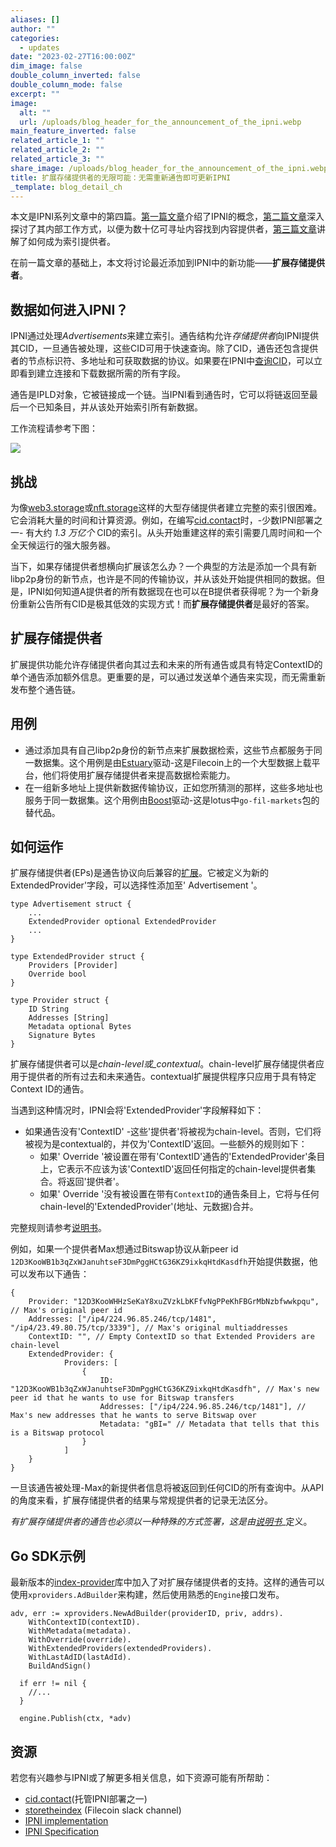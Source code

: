 ```yaml
---
aliases: []
author: ""
categories:
  - updates
date: "2023-02-27T16:00:00Z"
dim_image: false
double_column_inverted: false
double_column_mode: false
excerpt: ""
image:
  alt: ""
  url: /uploads/blog_header_for_the_announcement_of_the_ipni.webp
main_feature_inverted: false
related_article_1: ""
related_article_2: ""
related_article_3: ""
share_image: /uploads/blog_header_for_the_announcement_of_the_ipni.webp
title: 扩展存储提供者的无限可能：无需重新通告即可更新IPNI
_template: blog_detail_ch
---
```


本文是IPNI系列文章中的第四篇。[第一篇文章](https://filecoin.io/blog/posts/introducing-the-network-indexer/)介绍了IPNI的概念，[第二篇文章](https://filecoin.io/blog/posts/how-does-the-network-indexer-work/)深入探讨了其内部工作方式，以便为数十亿可寻址内容找到内容提供者，[第三篇文章](https://filecoin.io/blog/posts/how-to-be-an-index-provider/)讲解了如何成为索引提供者。

在前一篇文章的基础上，本文将讨论最近添加到IPNI中的新功能——**扩展存储提供者**。

## 数据如何进入IPNI？

IPNI通过处理*Advertisements*来建立索引。通告结构允许*存储提供者*向IPNI提供其CID，一旦通告被处理，这些CID可用于快速查询。除了CID，通告还包含提供者的节点标识符、多地址和可获取数据的协议。如果要在IPNI中[查询CID](https://cid.contact/cid/bafybeia57mwbxw3csprt72a6bd6o4uedazn3vo6tv64xken6fgmaxtiugy)，可以立即看到建立连接和下载数据所需的所有字段。

通告是IPLD对象，它被链接成一个链。当IPNI看到通告时，它可以将链返回至最后一个已知条目，并从该处开始索引所有新数据。

工作流程请参考下图：

![](/uploads/ads-and-indexers.webp)

## 挑战

为像[web3.storage](http://web3.storage/)或[nft.storage](http://nft.storage/)这样的大型存储提供者建立完整的索引很困难。它会消耗大量的时间和计算资源。例如，在编写[cid.contact](http://cid.contact/)时，-少数IPNI部署之一- 有大约 *1.3 万亿个* CID的索引。从头开始重建这样的索引需要几周时间和一个全天候运行的强大服务器。

当下，如果存储提供者想横向扩展该怎么办？一个典型的方法是添加一个具有新libp2p身份的新节点，也许是不同的传输协议，并从该处开始提供相同的数据。但是，IPNI如何知道A提供者的所有数据现在也可以在B提供者获得呢？为一个新身份重新公告所有CID是极其低效的实现方式！而**扩展存储提供者**是最好的答案。

## 扩展存储提供者

扩展提供功能允许存储提供者向其过去和未来的所有通告或具有特定ContextID的单个通告添加额外信息。更重要的是，可以通过发送单个通告来实现，而无需重新发布整个通告链。

## 用例

- 通过添加具有自己libp2p身份的新节点来扩展数据检索，这些节点都服务于同一数据集。这个用例是由[Estuary](https://estuary.tech/)驱动-这是Filecoin上的一个大型数据上载平台，他们将使用扩展存储提供者来提高数据检索能力。
- 在一组新多地址上提供新数据传输协议，正如您所猜测的那样，这些多地址也服务于同一数据集。这个用例由[Boost](https://boost.filecoin.io/)驱动-这是lotus中`go-fil-markets`包的替代品。

## 如何运作

扩展存储提供者(EPs)是通告协议向后兼容的[扩展](https://github.com/ipni/specs/blob/main/IPNI.md#extendedprovider)。它被定义为新的ExtendedProvider'字段，可以选择性添加至' Advertisement '。

    type Advertisement struct {
        ...
        ExtendedProvider optional ExtendedProvider
        ...
    }

    type ExtendedProvider struct {
        Providers [Provider]
        Override bool
    }

    type Provider struct {
        ID String
        Addresses [String]
        Metadata optional Bytes
        Signature Bytes
    }

扩展存储提供者可以是*chain-level或\_contextual*。chain-level扩展存储提供者应用于提供者的所有过去和未来通告。contextual扩展提供程序只应用于具有特定Context ID的通告。

当遇到这种情况时，IPNI会将'ExtendedProvider'字段解释如下：

- 如果通告没有'ContextID' -这些'提供者'将被视为chain-level。否则，它们将被视为是contextual的，并仅为'ContextID'返回。一些额外的规则如下：
  - 如果' Override '被设置在带有'ContextID'通告的'ExtendedProvider'条目上，它表示不应该为该'ContextID'返回任何指定的chain-level提供者集合。将返回'提供者'。
  - 如果' Override '没有被设置在带有`ContextID`的通告条目上，它将与任何chain-level的'ExtendedProvider'(地址、元数据)合并。

完整规则请参考[说明书](https://github.com/ipni/specs/blob/main/IPNI.md#extendedprovider)。

例如，如果一个提供者Max想通过Bitswap协议从新peer id `12D3KooWB1b3qZxWJanuhtseF3DmPggHCtG36KZ9ixkqHtdKasdfh`开始提供数据，他可以发布以下通告：

    {
        Provider: "12D3KooWHHzSeKaY8xuZVzkLbKFfvNgPPeKhFBGrMbNzbfwwkpqu", // Max's original peer id
        Addresses: ["/ip4/224.96.85.246/tcp/1481", "/ip4/23.49.80.75/tcp/3339"], // Max's original multiaddresses
        ContextID: "", // Empty ContextID so that Extended Providers are chain-level
        ExtendedProvider: {
                Providers: [
                    {
                        ID: "12D3KooWB1b3qZxWJanuhtseF3DmPggHCtG36KZ9ixkqHtdKasdfh", // Max's new peer id that he wants to use for Bitswap transfers
                        Addresses: ["/ip4/224.96.85.246/tcp/1481"], // Max's new addresses that he wants to serve Bitswap over
                        Metadata: "gBI=" // Metadata that tells that this is a Bitswap protocol
                    }
                ]
        }
    }

一旦该通告被处理-Max的新提供者信息将被返回到任何CID的所有查询中。从API的角度来看，扩展存储提供者的结果与常规提供者的记录无法区分。

*有扩展存储提供者的通告也必须以一种特殊的方式签署，这是由*[*说明书*](https://github.com/ipni/specs/blob/main/IPNI.md#extendedprovider)\_定义。

## Go SDK示例

最新版本的[index-provider](https://github.com/ipni/index-provider)库中加入了对扩展存储提供者的支持。这样的通告可以使用`xproviders.AdBuilder`来构建，然后使用熟悉的`Engine`接口发布。

    adv, err := xproviders.NewAdBuilder(providerID, priv, addrs).
        WithContextID(contextID).
        WithMetadata(metadata).
        WithOverride(override).
        WithExtendedProviders(extendedProviders).
        WithLastAdID(lastAdId).
        BuildAndSign()

      if err != nil {
        //...
      }

      engine.Publish(ctx, *adv)

## 资源

若您有兴趣参与IPNI或了解更多相关信息，如下资源可能有所帮助：

- [cid.contact](http://cid.contact/)(托管IPNI部署之一)
- [storetheindex](https://filecoinproject.slack.com/archives/C02T827T9N0) (Filecoin slack channel)
- [IPNI implementation](https://github.com/ipni/storetheindex)
- [IPNI Specification](https://docs.google.com/presentation/d/1_xbjDMOezZgIUfIykM_rmlMuZomhJIfqsmjlEG0rOlk/edit#slide=id.g1369cabc519_0_117)
